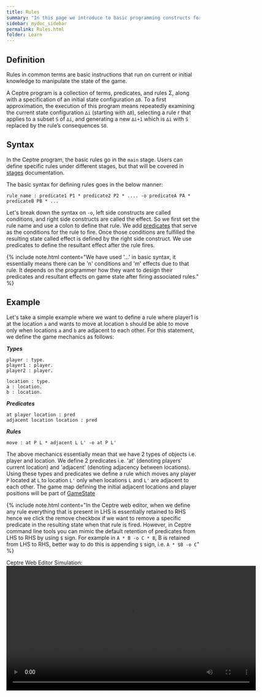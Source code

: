 ```yaml
---
title: Rules
summary: "In this page we introduce to basic programming constructs for ceptre language - Rules"
sidebar: mydoc_sidebar
permalink: Rules.html
folder: Learn
---
```


## Definition

Rules in common terms are basic instructions that run on current or initial knowledge to manipulate the state of the game.

A Ceptre program is a collection of terms, predicates, and rules Σ, along with a specification of an initial state configuration `∆0`. To a first approximation, the execution of this program means repeatedly examining the current state configuration `∆i` (starting with `∆0`), selecting a rule r that applies to a subset `S` of `∆i`, and generating a new `∆i+1` which is `∆i` with `S` replaced by the rule’s consequences `S0`.

## Syntax

In the Ceptre program, the basic rules go in the `main` stage. Users can define specific rules under different stages, but that will be covered in [stages](Stages_Interactivity.html) documentation. 

The basic syntax for defining rules goes in the below manner:

```
rule_name : predicate1 P1 * predicate2 P2 * .... -o predicateA PA * predicateB PB * ...
```

Let's break down the syntax on `-o`, left side constructs are called conditions, and right side constructs are called the effect. So we first set the rule name and use a colon to define that rule. We add [predicates](Predicate.html) that serve as the conditions for the rule to fire. Once those conditions are fulfilled the resulting state called effect is defined by the right side construct. We use predicates to define the resultant effect after the rule fires.

{% include note.html content="We have used '...' in basic syntax, it essentially means there can be 'n' conditions and 'm' effects due to that rule. It depends on the programmer how they want to design their predicates and resultant effects on game state after firing associated rules." %}


## Example

Let's take a simple example where we want to define a rule where player1 is at the location `a` and wants to move at location `b` should be able to move only when locations `a` and `b` are adjacent to each other. For this statement, we define the game mechanics as follows:


***Types***
```
player : type.
player1 : player.
player2 : player.

location : type.
a : location.
b : location.
```

***Predicates***
```
at player location : pred
adjacent location location : pred
```

***Rules***
```
move : at P L * adjacent L L' -o at P L'
```

The above mechanics essentially mean that we have 2 types of objects i.e. player and location. We define 2 predicates i.e. 'at' (denoting players' current location) and 'adjacent' (denoting adjacency between locations). Using these types and predicates we define a rule which moves any player `P` located at `L` to location `L'` only when locations `L` and `L'` are adjacent to each other. The game map defining the initial adjacent locations and player positions will be part of [GameState](GameState.html)

{% include note.html content="In the Ceptre web editor, when we define any rule everything that is present in LHS is essentially retained to RHS hence we click the remove checkbox if we want to remove a specific predicate in the resulting state when that rule is fired. However, in Ceptre command line tools you can mimic the default retention of predicates from LHS to RHS by using `$` sign. For example in `A * B -o C * B`, B is retained from LHS to RHS, better way to do this is appending `$` sign, i.e. `A * $B -o C`" %}

Ceptre Web Editor Simulation:
<video width = "650" controls>
    <source src = "https://user-images.githubusercontent.com/42487202/146256144-361a58ed-2dff-4b02-b773-f84cbfc92c3c.mov">
</video>